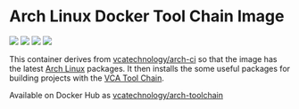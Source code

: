 # Arch Linux Docker Tool Chain Image

[![](https://images.microbadger.com/badges/image/vcatechnology/arch-toolchain.svg)](http://microbadger.com/images/vcatechnology/arch-toolchain "Image Layers") [![](https://images.microbadger.com/badges/version/vcatechnology/arch.svg)](http://microbadger.com/images/vcatechnology/arch-toolchain "Image Version") [![](https://images.microbadger.com/badges/license/vcatechnology/arch-toolchain.svg)](https://microbadger.com/images/vcatechnology/arch-toolchain "Image License")  [![](https://images.microbadger.com/badges/commit/vcatechnology/arch-toolchain.svg)](https://github.com/vcatechnology/docker-arch-toolchain "Image Commit")

This container derives from
[vcatechnology/arch-ci](https://hub.docker.com/r/vcatechnology/arch-ci) so that the
image has the latest [Arch Linux](https://www.archlinux.org/) packages. It then
installs the some useful packages for building projects with the
[VCA Tool Chain](https://gitlab.vcatechnology.com/tool-chain/tool-chain).

Available on Docker Hub as [vcatechnology/arch-toolchain](https://hub.docker.com/r/vcatechnology/arch-toolchain/)
